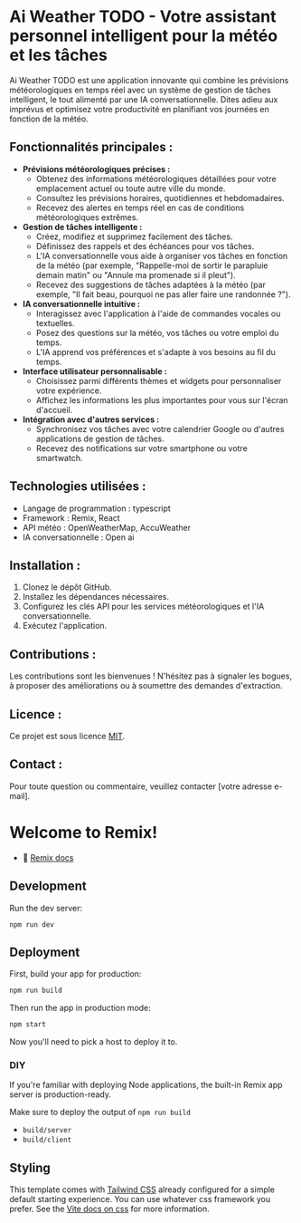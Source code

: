 # Ai Weather TODO - Votre assistant personnel intelligent pour la météo et les tâches

Ai Weather TODO est une application innovante qui combine les prévisions météorologiques en temps réel avec un système de gestion de tâches intelligent, le tout alimenté par une IA conversationnelle. Dites adieu aux imprévus et optimisez votre productivité en planifiant vos journées en fonction de la météo.

## Fonctionnalités principales :

* **Prévisions météorologiques précises :**
    * Obtenez des informations météorologiques détaillées pour votre emplacement actuel ou toute autre ville du monde.
    * Consultez les prévisions horaires, quotidiennes et hebdomadaires.
    * Recevez des alertes en temps réel en cas de conditions météorologiques extrêmes.
* **Gestion de tâches intelligente :**
    * Créez, modifiez et supprimez facilement des tâches.
    * Définissez des rappels et des échéances pour vos tâches.
    * L'IA conversationnelle vous aide à organiser vos tâches en fonction de la météo (par exemple, "Rappelle-moi de sortir le parapluie demain matin" ou "Annule ma promenade si il pleut").
    * Recevez des suggestions de tâches adaptées à la météo (par exemple, "Il fait beau, pourquoi ne pas aller faire une randonnée ?").
* **IA conversationnelle intuitive :**
    * Interagissez avec l'application à l'aide de commandes vocales ou textuelles.
    * Posez des questions sur la météo, vos tâches ou votre emploi du temps.
    * L'IA apprend vos préférences et s'adapte à vos besoins au fil du temps.
* **Interface utilisateur personnalisable :**
    * Choisissez parmi différents thèmes et widgets pour personnaliser votre expérience.
    * Affichez les informations les plus importantes pour vous sur l'écran d'accueil.
* **Intégration avec d'autres services :**
    * Synchronisez vos tâches avec votre calendrier Google ou d'autres applications de gestion de tâches.
    * Recevez des notifications sur votre smartphone ou votre smartwatch.

## Technologies utilisées :

* Langage de programmation : typescript
* Framework : Remix, React
* API météo : OpenWeatherMap, AccuWeather
* IA conversationnelle : Open ai
<!-- * Base de données : SQLite ou autre. -->

## Installation :

1.  Clonez le dépôt GitHub.
2.  Installez les dépendances nécessaires.
3.  Configurez les clés API pour les services météorologiques et l'IA conversationnelle.
4.  Exécutez l'application.

## Contributions :

Les contributions sont les bienvenues ! N'hésitez pas à signaler les bogues, à proposer des améliorations ou à soumettre des demandes d'extraction.

## Licence :

Ce projet est sous licence [MIT](https://opensource.org/licenses/MIT).

## Contact :

Pour toute question ou commentaire, veuillez contacter [votre adresse e-mail].


# Welcome to Remix!

- 📖 [Remix docs](https://remix.run/docs)

## Development

Run the dev server:

```shellscript
npm run dev
```

## Deployment

First, build your app for production:

```sh
npm run build
```

Then run the app in production mode:

```sh
npm start
```

Now you'll need to pick a host to deploy it to.

### DIY

If you're familiar with deploying Node applications, the built-in Remix app server is production-ready.

Make sure to deploy the output of `npm run build`

- `build/server`
- `build/client`

## Styling

This template comes with [Tailwind CSS](https://tailwindcss.com/) already configured for a simple default starting experience. You can use whatever css framework you prefer. See the [Vite docs on css](https://vitejs.dev/guide/features.html#css) for more information.
